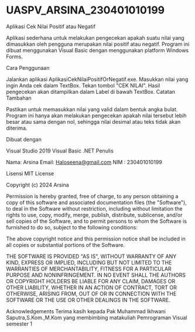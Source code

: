 # UASPV_ARSINA_230401010199

Aplikasi Cek Nilai Positif atau Negatif

Aplikasi sederhana untuk melakukan pengecekan apakah suatu nilai yang dimasukkan oleh pengguna merupakan nilai positif atau negatif. Program ini dibuat menggunakan Visual Basic dengan menggunakan platform Windows Forms.

Cara Penggunaan

Jalankan aplikasi AplikasiCekNilaiPositifOrNegatif.exe.
Masukkan nilai yang ingin Anda cek dalam TextBox.
Tekan tombol "CEK NILAI".
Hasil pengecekan akan ditampilkan dalam Label di bawah TextBox.
Catatan Tambahan

Pastikan untuk memasukkan nilai yang valid dalam bentuk angka bulat. Program ini hanya akan melakukan pengecekan apakah nilai tersebut lebih besar atau sama dengan nol, sehingga nilai desimal atau teks tidak akan diterima.

Dibuat dengan

Visual Studio 2019
Visual Basic .NET
Penulis

Nama: Arsina
Email: Haloseena@gmail.com
NIM : 230401010199


Lisensi
MIT License

Copyright (c) 2024 Arsina

Permission is hereby granted, free of charge, to any person obtaining a copy
of this software and associated documentation files (the "Software"), to deal
in the Software without restriction, including without limitation the rights
to use, copy, modify, merge, publish, distribute, sublicense, and/or sell
copies of the Software, and to permit persons to whom the Software is
furnished to do so, subject to the following conditions:

The above copyright notice and this permission notice shall be included in all
copies or substantial portions of the Software.

THE SOFTWARE IS PROVIDED "AS IS", WITHOUT WARRANTY OF ANY KIND, EXPRESS OR
IMPLIED, INCLUDING BUT NOT LIMITED TO THE WARRANTIES OF MERCHANTABILITY,
FITNESS FOR A PARTICULAR PURPOSE AND NONINFRINGEMENT. IN NO EVENT SHALL THE
AUTHORS OR COPYRIGHT HOLDERS BE LIABLE FOR ANY CLAIM, DAMAGES OR OTHER
LIABILITY, WHETHER IN AN ACTION OF CONTRACT, TORT OR OTHERWISE, ARISING FROM,
OUT OF OR IN CONNECTION WITH THE SOFTWARE OR THE USE OR OTHER DEALINGS IN THE
SOFTWARE.


Acknowledgements
Terima kasih kepada Pak Muhammad Ikhwani Saputra,S.Kom.,M.Kom yang membimbing matakuliah Pemrograman Visual semester 1
